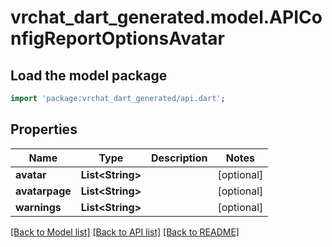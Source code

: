 # vrchat_dart_generated.model.APIConfigReportOptionsAvatar

## Load the model package
```dart
import 'package:vrchat_dart_generated/api.dart';
```

## Properties
Name | Type | Description | Notes
------------ | ------------- | ------------- | -------------
**avatar** | **List&lt;String&gt;** |  | [optional] 
**avatarpage** | **List&lt;String&gt;** |  | [optional] 
**warnings** | **List&lt;String&gt;** |  | [optional] 

[[Back to Model list]](../README.md#documentation-for-models) [[Back to API list]](../README.md#documentation-for-api-endpoints) [[Back to README]](../README.md)


